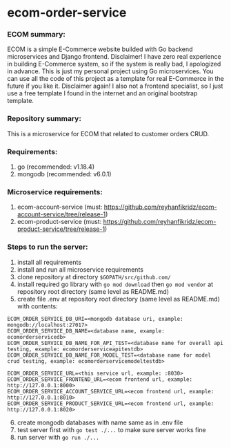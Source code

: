 # ecom-order-service

### ECOM summary:
ECOM is a simple E-Commerce website builded with Go backend microservices and Django frontend. Disclaimer! I have zero real experience in building E-Commerce system, so if the system is really bad, I apologized in advance. This is just my personal project using Go microservices. You can use all the code of this project as a template for real E-Commerce in the future if you like it. Disclaimer again! I also not a frontend specialist, so I just use a free template I found in the internet and an original bootstrap template.

### Repository summary:
This is a microservice for ECOM that related to customer orders CRUD.

### Requirements:
1. go (recommended: v1.18.4)
2. mongodb (recommended: v6.0.1)

### Microservice requirements:
1. ecom-account-service (must: https://github.com/reyhanfikridz/ecom-account-service/tree/release-1)
2. ecom-product-service (must: https://github.com/reyhanfikridz/ecom-product-service/tree/release-1)

### Steps to run the server:
1. install all requirements
2. install and run all microservice requirements
3. clone repository at directory `$GOPATH/src/github.com/`
4. install required go library with `go mod download` then `go mod vendor` at repository root directory (same level as README.md)
5. create file .env at repository root directory (same level as README.md) with contents:

```
ECOM_ORDER_SERVICE_DB_URI=<mongodb database uri, example: mongodb://localhost:27017>
ECOM_ORDER_SERVICE_DB_NAME=<database name, example: ecomorderservicedb>
ECOM_ORDER_SERVICE_DB_NAME_FOR_API_TEST=<database name for overall api testing, example: ecomorderserviceapitestdb>
ECOM_ORDER_SERVICE_DB_NAME_FOR_MODEL_TEST=<database name for model crud testing, example: ecomorderservicemodeltestdb>

ECOM_ORDER_SERVICE_URL=<this service url, example: :8030>
ECOM_ORDER_SERVICE_FRONTEND_URL=<ecom frontend url, example: http://127.0.0.1:8000>
ECOM_ORDER_SERVICE_ACCOUNT_SERVICE_URL=<ecom frontend url, example: http://127.0.0.1:8010>
ECOM_ORDER_SERVICE_PRODUCT_SERVICE_URL=<ecom frontend url, example: http://127.0.0.1:8020>
```

6. create mongodb databases with name same as in .env file
7. test server first with `go test ./...` to make sure server works fine
8. run server with `go run ./...`

